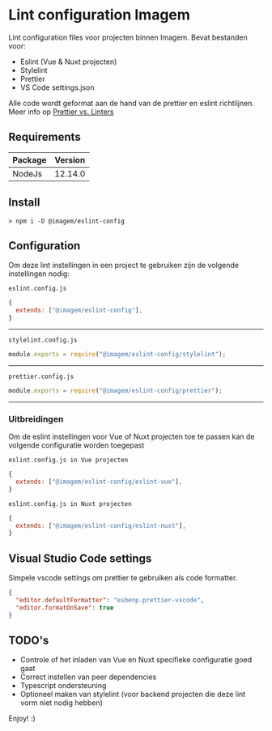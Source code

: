 # Lint configuration Imagem

Lint configuration files voor projecten binnen Imagem.
Bevat bestanden voor:

- Eslint (Vue & Nuxt projecten)
- Stylelint
- Prettier
- VS Code settings.json

Alle code wordt geformat aan de hand van de prettier en eslint richtlijnen. Meer info op [Prettier vs. Linters](https://prettier.io/docs/en/comparison.html)

## Requirements

| Package | Version |
| ------- | ------- |
| NodeJs  | 12.14.0 |

## Install

```
> npm i -D @imagem/eslint-config
```

## Configuration

Om deze lint instellingen in een project te gebruiken zijn de volgende instellingen nodig:

`eslint.config.js`

```javascript
{
  extends: ["@imagem/eslint-config"],
}
```

---

`stylelint.config.js`

```javascript
module.exports = require("@imagem/eslint-config/stylelint");
```

---

`prettier.config.js`

```javascript
module.exports = require("@imagem/eslint-config/prettier");
```

---

### Uitbreidingen

Om de eslint instellingen voor Vue of Nuxt projecten toe te passen kan de volgende configuratie worden toegepast

`eslint.config.js in Vue projecten`

```javascript
{
  extends: ["@imagem/eslint-config/eslint-vue"],
}
```

`eslint.config.js in Nuxt projecten`

```javascript
{
  extends: ["@imagem/eslint-config/eslint-nuxt"],
}
```

## Visual Studio Code settings

Simpele vscode settings om prettier te gebruiken als code formatter.

```json
{
  "editor.defaultFormatter": "esbenp.prettier-vscode",
  "editor.formatOnSave": true
}
```

## TODO's

- Controle of het inladen van Vue en Nuxt specifieke configuratie goed gaat
- Correct instellen van peer dependencies
- Typescript ondersteuning
- Optioneel maken van stylelint (voor backend projecten die deze lint vorm niet nodig hebben)

Enjoy! :)
